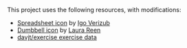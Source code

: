 This project uses the following resources, with modifications:

- [Spreadsheet icon](https://www.iconfinder.com/icons/1377262/document_excel_file_spreadsheet_table_xls_xls_icon_icon) by [Igo Verizub](https://dribbble.com/igorverizub)
- [Dumbbell icon](https://www.iconfinder.com/icons/3668854/activities_dumbbell_gym_sport_icon) by [Laura Reen](http://laurareen.com/)
- [davjt/exercise exercise data](https://github.com/davejt/exercise)
